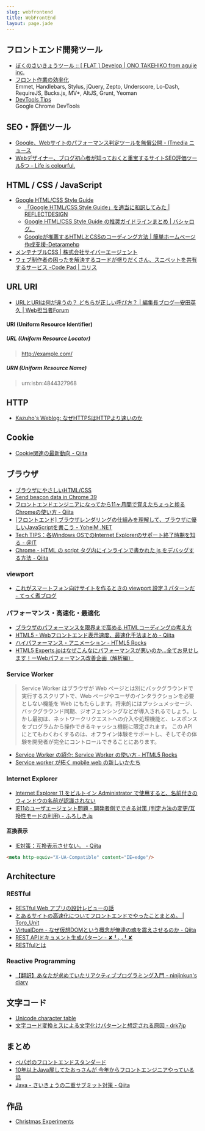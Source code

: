 ```yaml
---
slug: webfrontend
title: WebFrontEnd
layout: page.jade
---
```


## フロントエンド開発ツール

- [ぼくのさいきょうツール :: [ FLAT ] Develop | ONO TAKEHIKO from aguije inc.](http://flat.press/develop/2014/02/ultimate/)
- [フロント作業の効率化](http://www.slideshare.net/yutoyoshinari/ss-37936903)  
  Emmet, Handlebars, Stylus, jQuery, Zepto, Underscore, Lo-Dash, RequireJS, Bucks.js, MV*, AltJS, Grunt, Yeoman
- [DevTools Tips](http://devtoolstips.com/)  
  Google Chrome DevTools


## SEO・評価ツール
- [Google、Webサイトのパフォーマンス判定ツールを無償公開 - ITmedia ニュース](http://www.itmedia.co.jp/news/articles/1606/03/news115.html)
- [Webデザイナー、ブログ初心者が知っておくと重宝するサイトSEO評価ツール5つ - Life is colourful.](http://lifeiscolourful.hatenablog.com/entry/2016/06/07/083239)


## HTML / CSS / JavaScript

- [Google HTML/CSS Style Guide](http://google-styleguide.googlecode.com/svn/trunk/htmlcssguide.xml)
    - [「Google HTML/CSS Style Guide」を適当に和訳してみた | REFLECTDESIGN](http://re-dzine.net/2012/05/google-htmlcss-style-guide/)
    - [Google HTML/CSS Style Guide の推奨ガイドラインまとめ | バシャログ。](http://c-brains.jp/blog/wsg/12/05/28-115046.php)
    - [Googleが推薦するHTMLとCSSのコーディング方法 | 簡単ホームページ作成支援-Detaramehp](http://detarame.moo.jp/2012/08/07/google%E3%81%8C%E6%8E%A8%E8%96%A6%E3%81%99%E3%82%8Bhtml%E3%81%A8css%E3%81%AE%E3%82%B3%E3%83%BC%E3%83%87%E3%82%A3%E3%83%B3%E3%82%B0%E6%96%B9%E6%B3%95/)
- [メンテナブルCSS | 株式会社サイバーエージェント](http://www.cyberagent.co.jp/recruit/techreport/report/id=7926)
- [ウェブ制作者の困ったを解決するコードが盛りだくさん、スニペットを共有するサービス -Code Pad | コリス](http://coliss.com/articles/build-websites/operation/work/share-code-snippets-codepad.html)


## URL URI

- [URLとURIは何が違うの？ どちらが正しい呼び方？ | 編集長ブログ―安田英久 | Web担当者Forum](http://web-tan.forum.impressrd.jp/e/2010/03/09/7539)

#### __URI__ (Uniform Resource Identifier)

##### __URL__ (Uniform Resource Locator)
> http://example.com/

##### __URN__ (Uniform Resource Name)
> urn:isbn:4844327968


## HTTP
- [Kazuho's Weblog: なぜHTTPSはHTTPより速いのか](http://blog.kazuhooku.com/2014/12/httpshttp.html)


## Cookie
- [Cookie関連の最新動向 - Qiita](http://qiita.com/flano_yuki/items/b87b2c28db0b056665ef)

## ブラウザ

- [ブラウザにやさしいHTML/CSS](http://www.slideshare.net/TakeharuIgari/htmlcss-34506501)
- [Send beacon data in Chrome 39](http://updates.html5rocks.com/2014/10/Send-beacon-data-in-Chrome-39)
- [フロントエンドエンジニアになってから11ヶ月間で覚えたちょっと捗るChromeの使い方 - Qiita](http://qiita.com/dayoshix/items/0d4043bf7dbaa1dc9184)
- [[フロントエンド] ブラウザレンダリングの仕組みを理解して、ブラウザに優しいJavaScriptを書こう - YoheiM .NET](http://www.yoheim.net/blog.php?q=20140703)
- [Tech TIPS：各Windows OSでのInternet Explorerのサポート終了時期を知る - ＠IT](http://www.atmarkit.co.jp/ait/articles/1503/11/news134.html)
- [Chrome - HTML の script タグ内にインラインで書かれた js をデバッグする方法 - Qiita](http://qiita.com/madobon/items/cf1a22b7960840bb1a65)

### viewport

- [これがスマートフォン向けサイトを作るときの viewport 設定３パターンだ - てっく煮ブログ](http://tech.nitoyon.com/ja/blog/2013/02/15/viewport/)

### パフォーマンス・高速化・最適化

- [ブラウザのパフォーマンスを限界まで高める HTMLコーディングの考え方](http://www.slideshare.net/kawada_hiroshi/html-40678123)
- [HTML5 - Webフロントエンド表示速度、最速化手法まとめ - Qiita](http://qiita.com/zaru/items/51ee8a5be22b75a42927)
- [ハイパフォーマンス・アニメーション - HTML5 Rocks](http://www.html5rocks.com/ja/tutorials/speed/high-performance-animations/)
- [HTML5 Experts.jpはなぜこんなにパフォーマンスが悪いのか…全てお見せします！ーWebパフォーマンス改善企画（解析編）](https://html5experts.jp/yusuke-naka/13671/)

### Service Worker
> Service Worker はブラウザが Web ページとは別にバックグラウンドで実行するスクリプトで、Web ページやユーザのインタラクションを必要としない機能を Web にもたらします。将来的にはプッシュメッセージ、バックグラウンド同期、ジオフェンシングなどが導入されるでしょう。しかし最初は、ネットワークリクエストへの介入や処理機能と、レスポンスをプログラムから操作できるキャッシュ機能に限定されます。
> この API にとてもわくわくするのは、オフライン体験をサポートし、そしてその体験を開発者が完全にコントロールできることにあります。

- [Service Worker の紹介: Service Worker の使い方 - HTML5 Rocks](http://www.html5rocks.com/ja/tutorials/service-worker/introduction/)
- [Service worker が拓く mobile web の新しいかたち](http://www.slideshare.net/kinukox/service-worker-mobile-web)

### Internet Explorer

- [Internet Explorer 11 をビルトイン Administrator で使用すると、名前付きのウィンドウの名前が認識されない](https://support.microsoft.com/ja-jp/kb/2909974)
- [IE11のユーザエージェント問題 - 開発者側でできる対策 (判定方法の変更/互換性モードの利用) - ふろしき.js](http://furoshiki.hatenadiary.jp/entry/2013/11/11/224605)

#### 互換表示
- [IE対策：互換表示させない。 - Qiita](http://qiita.com/rico/items/09c896290e218ed2b7c3)
```html
<meta http-equiv="X-UA-Compatible" content="IE=edge"/>
```


## Architecture

### RESTful
- [RESTful Web アプリの設計レビューの話](http://www.slideshare.net/t_wada/restful-web-design-review)
- [とあるサイトの高速化についてフロントエンドでやったことまとめ。 | Toro_Unit](http://www.torounit.com/blog/2014/11/27/1870/)
- [VirtualDom - なぜ仮想DOMという概念が俺達の魂を震えさせるのか - Qiita](http://qiita.com/mizchi/items/4d25bc26def1719d52e6)
- [REST APIドキュメント生成パターン - ✘╹◡╹✘](http://r7kamura.hatenablog.com/entry/2014/12/03/051104)
- [RESTfulとは](http://www.slideshare.net/unsolublesugar/res-tful)

### Reactive Programming
- [【翻訳】あなたが求めていたリアクティブプログラミング入門 - ninjinkun's diary](http://ninjinkun.hatenablog.com/entry/introrxja)


## 文字コード

- [Unicode character table](http://unicode-table.com/en/)
- [文字コード変換ミスによる文字化けパターンと想定される原因 - drk7jp](http://www.drk7.jp/MT/archives/001939.html)


## まとめ

- [ペパボのフロントエンドスタンダード](http://pepabo.github.io/docs/frontend/standard.html)
- [10年以上Java屋してたおっさんが 今年からフロントエンジニアやっている話](http://www.slideshare.net/dayoshi/20140821)
- [Java - さいきょうの二重サブミット対策 - Qiita](http://qiita.com/syobochim/items/120109315f671918f28d)


## 作品

- [Christmas Experiments](http://christmasexperiments.com/)
